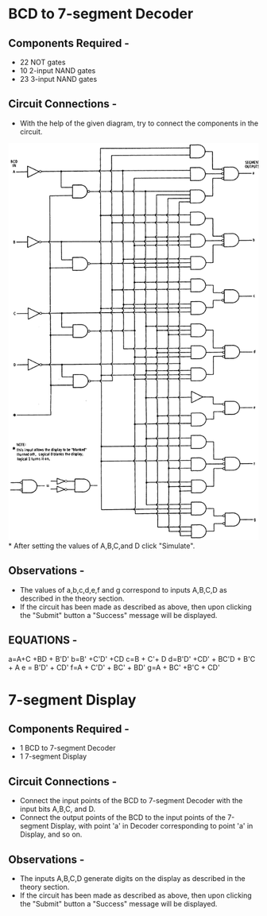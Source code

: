 # BCD to 7-segment Decoder

## Components Required - 

* 22 NOT gates
* 10 2-input NAND gates
* 23 3-input NAND gates

## Circuit Connections - 

* With the help of the given diagram, try to connect the components in the circuit.
<img src="images/bcd_decoder.gif">
* After setting the values of A,B,C,and D click "Simulate". 

## Observations - 

* The values of a,b,c,d,e,f and g correspond to inputs A,B,C,D as described in the theory section.
* If the circuit has been made as described as above, then upon clicking the "Submit" button a "Success" message will be displayed.
## EQUATIONS -
a=A+C +BD + B'D'
b=B' +C'D' +CD
c=B + C'+ D
d=B'D' +CD' + BC'D + B'C + A
e = B'D' + CD'
f=A + C'D' + BC' + BD'
g=A + BC' +B'C + CD'

  

# 7-segment Display

## Components Required - 

* 1 BCD to 7-segment Decoder
* 1 7-segment Display

## Circuit Connections - 

* Connect the input points of the BCD to 7-segment Decoder with the input bits A,B,C, and D.
* Connect the output points of the BCD to the input points of the 7-segment Display, with point 'a' in Decoder corresponding to point 'a' in Display, and so on.

## Observations - 

* The inputs A,B,C,D generate digits on the display as described in the theory section.
* If the circuit has been made as described as above, then upon clicking the "Submit" button a "Success" message will be displayed.

